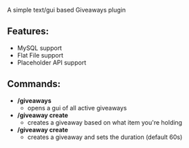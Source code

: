 A simple text/gui based Giveaways plugin

## Features:
- MySQL support
- Flat File support
- Placeholder API support

## Commands:
- **/giveaways**
  - opens a gui of all active giveaways
- **/giveaway create**
  - creates a giveaway based on what item you're holding
- **/giveaway create *<duration>***
  - creates a giveaway and sets the duration (default 60s)
